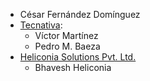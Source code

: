 - César Fernández Domínguez
- [Tecnativa](https://www.tecnativa.com):
  - Víctor Martínez
  - Pedro M. Baeza
- [Heliconia Solutions Pvt. Ltd.](https://www.heliconia.io)
  - Bhavesh Heliconia

